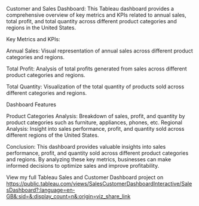 Customer and Sales Dashboard:
This Tableau dashboard provides a comprehensive overview of key metrics and KPIs related to annual sales, total profit, and total quantity across different product categories and regions in the United States.

Key Metrics and KPIs:

Annual Sales:
Visual representation of annual sales across different product categories and regions.

Total Profit:
Analysis of total profits generated from sales across different product categories and regions.

Total Quantity:
Visualization of the total quantity of products sold across different categories and regions.

Dashboard Features

Product Categories Analysis:
Breakdown of sales, profit, and quantity by product categories such as furniture, appliances, phones, etc.
Regional Analysis:
Insight into sales performance, profit, and quantity sold across different regions of the United States.

Conclusion:
This dashboard provides valuable insights into sales performance, profit, and quantity sold across different product categories and regions. By analyzing these key metrics, businesses can make informed decisions to optimize sales and improve profitability.

View my full Tableau Sales and Customer Dashboard project on https://public.tableau.com/views/SalesCustomerDashboardInteractive/SalesDashboard?:language=en-GB&:sid=&:display_count=n&:origin=viz_share_link

